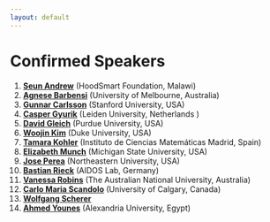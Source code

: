 ```yaml
---
layout: default
---
```




# Confirmed Speakers 


1. [**Seun Andrew**](https://www.linkedin.com/in/sean-thawe-61313624b/) (HoodSmart Foundation, Malawi)
2.  [**Agnese Barbensi**](https://sites.google.com/view/agnesebarbensi/home) (University of Melbourne, Australia)
3.  [**Gunnar Carlsson**](https://mathematics.stanford.edu/people/gunnar-carlsson) (Stanford University, USA)
4.  [**Casper Gyurik**](https://www.universiteitleiden.nl/en/staffmembers/casper-gyurik#tab-1) (Leiden University, Netherlands )
5.  [**David Gleich**](https://www.cs.purdue.edu/homes/dgleich/) (Purdue University, USA)
6.  [**Woojin Kim**](https://scholars.duke.edu/person/Woojin.Kim) (Duke University, USA)
7. [**Tamara Kohler**](https://www.ucm.es/mathqi/tamara-kohler) (Instituto de Ciencias Matemáticas Madrid, Spain)
8. [**Elizabeth Munch**](http://www.elizabethmunch.com/) (Michigan State University, USA)
9. [**Jose Perea**](https://www.joperea.com/) (Northeastern University, USA)
10. [**Bastian Rieck**](https://bastian.rieck.me/) (AIDOS Lab, Germany)
11.  [**Vanessa Robins**](https://physics.anu.edu.au/contact/people/profile.php?ID=75)   (The Australian National University, Australia)
12.  [**Carlo Maria Scandolo**](https://contacts.ucalgary.ca/info/math/profiles/1-9063259) (University of Calgary, Canada)
13.  [**Wolfgang Scherer**](https://uk.linkedin.com/in/wolfgang-scherer-23200935)
14.  [**Ahmed Younes**](https://www.linkedin.com/in/ahmed-younes-18910592/) (Alexandria University, Egypt)






















